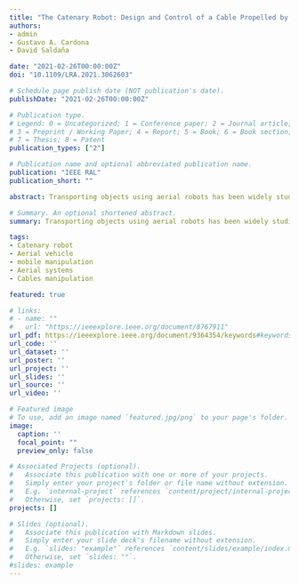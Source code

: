 ```yaml
---
title: "The Catenary Robot: Design and Control of a Cable Propelled by Two Quadrotors"
authors:
- admin
- Gustavo A. Cardona
- David Saldaña

date: "2021-02-26T00:00:00Z"
doi: "10.1109/LRA.2021.3062603"

# Schedule page publish date (NOT publication's date).
publishDate: "2021-02-26T00:00:00Z"

# Publication type.
# Legend: 0 = Uncategorized; 1 = Conference paper; 2 = Journal article;
# 3 = Preprint / Working Paper; 4 = Report; 5 = Book; 6 = Book section;
# 7 = Thesis; 8 = Patent
publication_types: ["2"]

# Publication name and optional abbreviated publication name.
publication: "IEEE RAL"
publication_short: ""

abstract: Transporting objects using aerial robots has been widely studied in the literature. Still, those approaches always assume that the connection between the quadrotor and the load is made in a previous stage. However, that previous stage usually requires human intervention, and autonomous procedures to locate and attach the object are not considered. Additionally, most of the approaches assume cables as rigid links, but manipulating cables requires considering the state when the cables are hanging. In this work, we design and control a catenary robot. Our robot is able to transport hook-shaped objects in the environment. The robotic system is composed of two quadrotors attached to the two ends of a cable. By defining the catenary curve with five degrees of freedom, position in 3-D, orientation in z-axis, and span, we can drive the two quadrotors to track a given trajectory. We validate our approach with simulations and real robots. We present four different scenarios of experiments. Our numerical solution is computationally fast and can be executed in real-time.

# Summary. An optional shortened abstract.
summary: Transporting objects using aerial robots has been widely studied in the literature. Still, those approaches always assume that the connection between the quadrotor and the load is made in a previous stage. However, that previous stage usually requires human intervention, and autonomous procedures to locate and attach the object are not considered. Additionally, most of the approaches assume cables as rigid links, but manipulating cables requires considering the state when the cables are hanging. In this work, we design and control a catenary robot. Our robot is able to transport hook-shaped objects in the environment. The robotic system is composed of two quadrotors attached to the two ends of a cable. By defining the catenary curve with five degrees of freedom, position in 3-D, orientation in z-axis, and span, we can drive the two quadrotors to track a given trajectory. We validate our approach with simulations and real robots. We present four different scenarios of experiments. Our numerical solution is computationally fast and can be executed in real-time.

tags:
- Catenary robot
- Aerial vehicle 
- mobile manipulation
- Aerial systems
- Cables manipulation

featured: true

# links:
# - name: ""
#   url: "https://ieeexplore.ieee.org/document/8767911"
url_pdf: https://ieeexplore.ieee.org/document/9364354/keywords#keywords
url_code: ''
url_dataset: ''
url_poster: ''
url_project: ''
url_slides: ''
url_source: ''
url_video: ''

# Featured image
# To use, add an image named `featured.jpg/png` to your page's folder. 
image:
  caption: ''
  focal_point: ""
  preview_only: false

# Associated Projects (optional).
#   Associate this publication with one or more of your projects.
#   Simply enter your project's folder or file name without extension.
#   E.g. `internal-project` references `content/project/internal-project/index.md`.
#   Otherwise, set `projects: []`.
projects: []

# Slides (optional).
#   Associate this publication with Markdown slides.
#   Simply enter your slide deck's filename without extension.
#   E.g. `slides: "example"` references `content/slides/example/index.md`.
#   Otherwise, set `slides: ""`.
#slides: example
---
```

